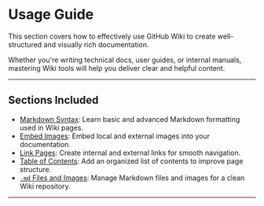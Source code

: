 # Usage Guide

This section covers how to effectively use GitHub Wiki to create well-structured and visually rich documentation.

Whether you're writing technical docs, user guides, or internal manuals, mastering Wiki tools will help you deliver clear and helpful content.

---

## Sections Included

- [Markdown Syntax](usage-markdown.md): Learn basic and advanced Markdown formatting used in Wiki pages.
- [Embed Images](usage-images.md): Embed local and external images into your documentation.
- [Link Pages](usage-link.md): Create internal and external links for smooth navigation.
- [Table of Contents](usage-toc.md): Add an organized list of contents to improve page structure.
- [`.md` Files and Images](usage-md-and-image.md): Manage Markdown files and images for a clean Wiki repository.

---
